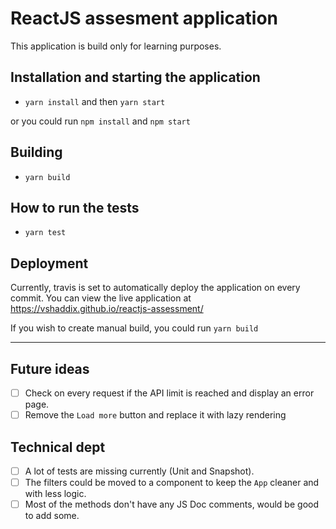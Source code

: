 # ReactJS assesment application

This application is build only for learning purposes.

## Installation and starting the application
* `yarn install` and then `yarn start`

or you could run `npm install` and `npm start`

## Building
* `yarn build`

## How to run the tests
* `yarn test`

## Deployment
Currently, travis is set to automatically deploy the application on every commit.
You can view the live application at https://vshaddix.github.io/reactjs-assessment/

If you wish to create manual build, you could run `yarn build`

---

## Future ideas

- [ ] Check on every request if the API limit is reached and display an error page.
- [ ] Remove the `Load more` button and replace it with lazy rendering

## Technical dept
- [ ] A lot of tests are missing currently (Unit and Snapshot).
- [ ] The filters could be moved to a component to keep the `App` cleaner and with less logic.
- [ ] Most of the methods don't have any JS Doc comments, would be good to add some.
